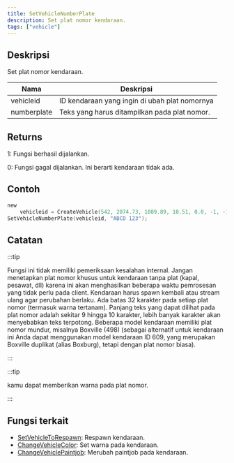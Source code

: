 ```yaml
---
title: SetVehicleNumberPlate
description: Set plat nomor kendaraan.
tags: ["vehicle"]
---
```


## Deskripsi

Set plat nomor kendaraan.

| Nama        | Deskripsi                                            |
| ----------- | ------------------------------------------------------ |
| vehicleid   | ID kendaraan yang ingin di ubah plat nomornya      |
| numberplate | Teks yang harus ditampilkan pada plat nomor. |

## Returns

1: Fungsi berhasil dijalankan.

0: Fungsi gagal dijalankan. Ini berarti kendaraan tidak ada.

## Contoh

```c
new
	vehicleid = CreateVehicle(542, 2074.73, 1089.89, 10.51, 0.0, -1, -1, -1);
SetVehicleNumberPlate(vehicleid, "ABCD 123");
```

## Catatan

:::tip

Fungsi ini tidak memiliki pemeriksaan kesalahan internal. Jangan menetapkan plat nomor khusus untuk kendaraan tanpa plat (kapal, pesawat, dll) karena ini akan menghasilkan beberapa waktu pemrosesan yang tidak perlu pada client. Kendaraan harus spawn kembali atau stream ulang agar perubahan berlaku. Ada batas 32 karakter pada setiap plat nomor (termasuk warna tertanam). Panjang teks yang dapat dilihat pada plat nomor adalah sekitar 9 hingga 10 karakter, lebih banyak karakter akan menyebabkan teks terpotong. Beberapa model kendaraan memiliki plat nomor mundur, misalnya Boxville (498) (sebagai alternatif untuk kendaraan ini Anda dapat menggunakan model kendaraan ID 609, yang merupakan Boxville duplikat (alias Boxburg), tetapi dengan plat nomor biasa).

:::

:::tip

kamu dapat memberikan warna pada plat nomor.

:::

## Fungsi terkait

- [SetVehicleToRespawn](SetVehicleToRespawn): Respawn kendaraan.
- [ChangeVehicleColor](ChangeVehicleColor): Set warna pada kendaraan.
- [ChangeVehiclePaintjob](ChangeVehiclePaintjob): Merubah paintjob pada kendaraan.
